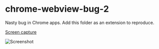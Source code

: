# chrome-webview-bug-2
Nasty bug in Chrome apps. Add this folder as an extension to reproduce.

[Screen capture](https://www.youtube.com/watch?v=RkK-k5LxIys)

![Screenshot](http://pakastin.fi/bug.png)
